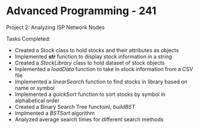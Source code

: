 # Advanced Programming - 241 
Project 2: Analyzing ISP Network Nodes

Tasks Completed:
- Created a Stock class to hold stocks and their attributes as objects
- Implemented ___str___ function to display stock information in a string
- Created a _StockLibrary_ class to hold dataset of stock objects
- Inplemented a _loadData_ function to take in stock information from a CSV file
- Implemented a _linearSearch_ function to find stocks in library based on name or symbol
- Implemented a _quickSort_ function to sort stocks by symbol in alphabetical order
- Created a Binary Search Tree functoinl, _buildBST_
- Implmented a _BSTSort_ algorithm
- Analyzed average search times for different search methods
